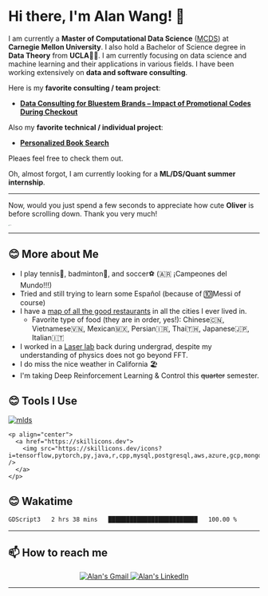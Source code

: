 # Hi there, I'm **Alan Wang**! 👋

I am currently a **Master of Computational Data Science** ([MCDS](https://mcds.cs.cmu.edu/)) at **Carnegie Mellon University**. I also hold a Bachelor of Science degree in **Data Theory** from **UCLA**💙💛. I am currently focusing on data science and machine learning and their applications in various fields. I have been working extensively on **data and software consulting**. 

Here is my **favorite consulting / team project**: 

-  [**Data Consulting for Bluestem Brands – Impact of Promotional Codes During Checkout**](https://github.com/alanwmy00/FingerhutConsulting/)

Also my **favorite technical / individual project**: 

-  [**Personalized Book Search**](https://github.com/alanwmy00/PersonalizedBookSearch)  

Pleaes feel free to check them out. 

Oh, almost forgot, I am currently looking for a **ML/DS/Quant summer internship**.


---

Now, would you just spend a few seconds to appreciate how cute **Oliver** is before scrolling down. Thank you very much!

<img src="images/IMG_9888.JPG" alt="Oliver!!!" style="zoom: 10%;" />


---

## 😊 More about Me
- I play tennis:tennis:, badminton:badminton:, and soccer:soccer: (🇦🇷 ¡Campeones del Mundo!!!)
- Tried and still trying to learn some Español (because of 🔟Messi of course)
- I have a [map of all the good restaurants](https://maps.app.goo.gl/k83cyjC1XR7H87by9) in all the cities I ever lived in.
    - Favorite type of food (they are in order, yes!): Chinese🇨🇳, Vietnamese🇻🇳, Mexican🇲🇽, Persian🇮🇷, Thai🇹🇭, Japanese🇯🇵, Italian🇮🇹 
- I worked in a [Laser lab](https://light-matter.seas.ucla.edu/) back during undergrad, despite my understanding of physics does not go beyond FFT.
- I do miss the nice weather in California 🏖️
- I'm taking Deep Reinforcement Learning & Control this ~~quarter~~ semester.

## 😊 Tools I Use

 [![mlds](https://skillicons.dev/icons?i=tensorflow,pytorch,py,java,r,cpp,mysql,postgresql,aws,azure,gcp,mongodb,redis,docker,flask,git,latex,vscode,atom,&theme=light)](https://skillicons.dev)

```
<p align="center">
  <a href="https://skillicons.dev">
    <img src="https://skillicons.dev/icons?i=tensorflow,pytorch,py,java,r,cpp,mysql,postgresql,aws,azure,gcp,mongodb,redis,docker,flask,git,latex,vscode,atom&theme=light" />
  </a>
</p>
```

## 😊 Wakatime

```txt
GDScript3   2 hrs 38 mins   █████████████████████████   100.00 %
```

<!--END_SECTION:waka-->

---

## 📫 How to reach me

<div align="center" style="text-align:center">
    <a href="mailto:alanwmy00@gmail.com">
        <img src="https://img.shields.io/badge/-Gmail-EA4335?style=for-the-badge&logo=Gmail&logoColor=white"
            alt="Alan's Gmail">
    </a>
    <a href="https://www.linkedin.com/in/alanwmy00/">
        <img src="https://img.shields.io/badge/LinkedIn-0A66C2?style=for-the-badge&logo=linkedin&logoColor=white"
            alt="Alan's LinkedIn">
    </a>
</div>

---

<br>
